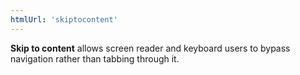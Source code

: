 ```yaml
---
htmlUrl: 'skiptocontent'
---
```

**Skip to content** allows screen reader and keyboard users to bypass navigation rather than tabbing through it.
